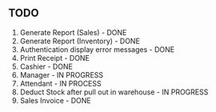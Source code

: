 ## TODO

1. Generate Report (Sales) - DONE
2. Generate Report (Inventory) - DONE
3. Authentication display error messages - DONE
4. Print Receipt - DONE
5. Cashier - DONE
6. Manager - IN PROGRESS
7. Attendant - IN PROCESS
6. Deduct Stock after pull out in warehouse - IN PROGRESS
7. Sales Invoice - DONE